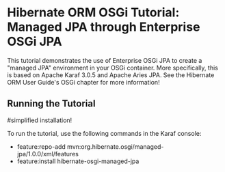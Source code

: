 # Hibernate ORM OSGi Tutorial: Managed JPA through Enterprise OSGi JPA

This tutorial demonstrates the use of Enterprise OSGi JPA to create a "managed JPA" environment in your OSGi container.
More specifically, this is based on Apache Karaf 3.0.5 and Apache Aries JPA.  See the Hibernate ORM User Guide's OSGi
chapter for more information!

## Running the Tutorial
#simplified installation!

To run the tutorial, use the following commands in the Karaf console:

- feature:repo-add mvn:org.hibernate.osgi/managed-jpa/1.0.0/xml/features
- feature:install hibernate-osgi-managed-jpa
